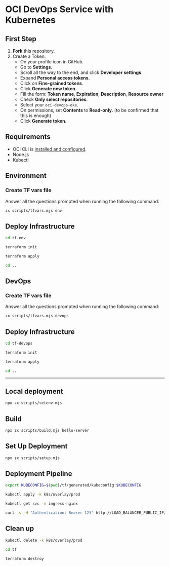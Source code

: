 # OCI DevOps Service with Kubernetes

## First Step

1. **Fork** this repository.
2. Create a Token:
    - On your profile icon in GitHub.
    - Go to **Settings**.
    - Scroll all the way to the end, and click **Developer settings**.
    - Expand **Personal access tokens**.
    - Click on **Fine-grained tokens**.
    - Click **Generate new token**.
    - Fill the form: **Token name**, **Expiration**, **Description**, **Resource owner**
    - Check **Only select repositories**.
    - Select your `oci-devops-oke`.
    - On permissions, set **Contents** to **Read-only**. (to be confirmed that this is enough)
    - Click **Generate token**.

## Requirements

- OCI CLI is [installed and configured](https://docs.oracle.com/en-us/iaas/Content/API/SDKDocs/cliinstall.htm).
- Node.js
- Kubectl

## Environment

### Create TF vars file

Answer all the questions prompted when running the following command:
```bash
zx scripts/tfvars.mjs env
```

## Deploy Infrastructure

```bash
cd tf-env
```

```bash
terraform init
```

```bash
terraform apply
```

```bash
cd ..
```

## DevOps

### Create TF vars file

Answer all the questions prompted when running the following command:
```bash
zx scripts/tfvars.mjs devops
```

## Deploy Infrastructure

```bash
cd tf-devops
```

```bash
terraform init
```

```bash
terraform apply
```

```bash
cd ..
```

---

## Local deployment

```bash
npx zx scripts/setenv.mjs
```

## Build

```bash
npx zx scripts/build.mjs hello-server
```

## Set Up Deployment

```bash
npx zx scripts/setup.mjs
```

## Deployment Pipeline

```bash
export KUBECONFIG=$(pwd)/tf/generated/kubeconfig:$KUBECONFIG
```

```bash
kubectl apply -k k8s/overlay/prod
```

```bash
kubectl get svc -n ingress-nginx
```

```bash
curl -s -H "Authentication: Bearer 123" http://LOAD_BALANCER_PUBLIC_IP/ | jq .
```

## Clean up

```bash
kubectl delete -k k8s/overlay/prod
```

```bash
cd tf
```

```bash
terraform destroy
```